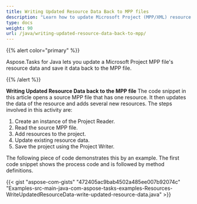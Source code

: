 ```yaml
---
title: Writing Updated Resource Data Back to MPP files
description: "Learn how to update Microsoft Project (MPP/XML) resource fields using Aspose.Tasks for Java."
type: docs
weight: 90
url: /java/writing-updated-resource-data-back-to-mpp/
---
```


{{% alert color="primary" %}} 

Aspose.Tasks for Java lets you update a Microsoft Project MPP file's resource data and save it data back to the MPP file.

{{% /alert %}}

**Writing Updated Resource Data back to the MPP file**
The code snippet in this article opens a source MPP file that has one resource. It then updates the data of the resource and adds several new resources. The steps involved in this activity are:

1. Create an instance of the Project Reader.
2. Read the source MPP file.
3. Add resources to the project.
4. Update existing resource data.
5. Save the project using the Project Writer.

The following piece of code demonstrates this by an example. The first code snippet shows the process code and is followed by method definitions.

{{< gist "aspose-com-gists" "472405ac9bab4502a485ee007b92074c" "Examples-src-main-java-com-aspose-tasks-examples-Resources-WriteUpdatedResourceData-write-updated-resource-data.java" >}}
